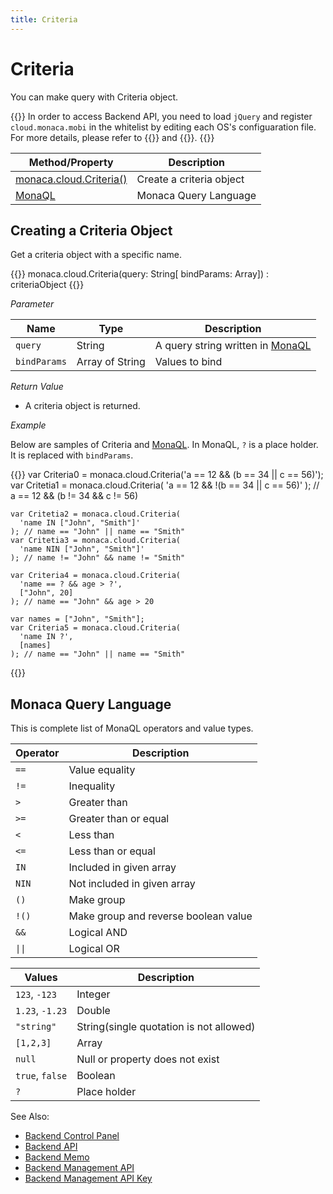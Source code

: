 ```yaml
---
title: Criteria
---
```


# Criteria

You can make query with Criteria object.

{{<note>}}
In order to access Backend API, you need to load <code>jQuery</code> and register
<code>cloud.monaca.mobi</code> in the whitelist by editing each OS's configuaration
file. For more details, please refer to {{<link href="/en/reference/config/android_configuration/#access-origin-android" title="Access Origin (Android)">}} and {{<link href="/en/reference/config/ios_configuration/#access-origin" title="Access Origin (iOS)">}}.
{{</note>}}

Method/Property | Description
----------------|--------------------
[monaca.cloud.Criteria()](#c-criteria) | Create a criteria object
[MonaQL](#monaql) | Monaca Query Language

## <a name="c-criteria"></a> Creating a Criteria Object

Get a criteria object with a specific name.

{{<syntax>}}
monaca.cloud.Criteria(query: String[ bindParams: Array]) : criteriaObject
{{</syntax>}}

*Parameter*

Name | Type | Description
-----|------|-------------
`query` | String | A query string written in [MonaQL](#monaql)
`bindParams` | Array of String | Values to bind

*Return Value*

- A criteria object is returned.   

*Example*

Below are samples of Criteria and [MonaQL](#monaql). In MonaQL, `?` is a place holder. It is replaced with `bindParams`.

{{<highlight javascript>}}
    var Criteria0 = monaca.cloud.Criteria('a == 12 && (b == 34 || c == 56)');
    var Critetia1 = monaca.cloud.Criteria(
      'a == 12 && !(b == 34 || c == 56)'
    ); // a == 12 && (b != 34 && c != 56)

    var Critetia2 = monaca.cloud.Criteria(
      'name IN ["John", "Smith"]'
    ); // name == "John" || name == "Smith"
    var Critetia3 = monaca.cloud.Criteria(
      'name NIN ["John", "Smith"]'
    ); // name != "John" && name != "Smith"

    var Criteria4 = monaca.cloud.Criteria(
      'name == ? && age > ?',
      ["John", 20]
    ); // name == "John" && age > 20

    var names = ["John", "Smith"];
    var Criteria5 = monaca.cloud.Criteria(
      'name IN ?',
      [names]
    ); // name == "John" || name == "Smith"
{{</highlight>}}

## <a name="monaql"></a> Monaca Query Language

This is complete list of MonaQL operators and value types.

Operator  |Description
----------|--------------------------------------
`==`      | Value equality
`!=`      | Inequality
`>`       | Greater than
`>=`      | Greater than or equal
`<`       | Less than
`<=`      | Less than or equal
`IN`      | Included in given array
`NIN`     | Not included in given array
`()`      | Make group
`!()`     | Make group and reverse boolean value
`&&`      | Logical AND
<code>&#124;&#124;</code> | Logical OR

Values           |Description
-----------------|-----------------------------------------
`123`, `-123`    | Integer
`1.23`, `-1.23`    | Double
`"string"`       | String(single quotation is not allowed)
`[1,2,3]`        | Array
`null`           | Null or property does not exist
`true`, `false`  | Boolean
`?`              | Place holder


See Also: 

- [Backend Control Panel](/en/backend/manual/control_panel)
- [Backend API](../../cloud)
- [Backend Memo](/en/sampleapp/samples/backend_memo)
- [Backend Management API](../../cloud_management)
- [Backend Management API Key](/en/backend/manual/control_panel/#backend-management-api-key)
